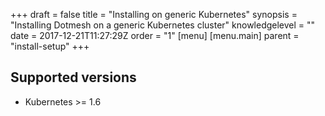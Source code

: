 +++
draft = false
title = "Installing on generic Kubernetes"
synopsis = "Installing Dotmesh on a generic Kubernetes cluster"
knowledgelevel = ""
date = 2017-12-21T11:27:29Z
order = "1"
[menu]
  [menu.main]
    parent = "install-setup"
+++

## Supported versions

* Kubernetes >= 1.6


